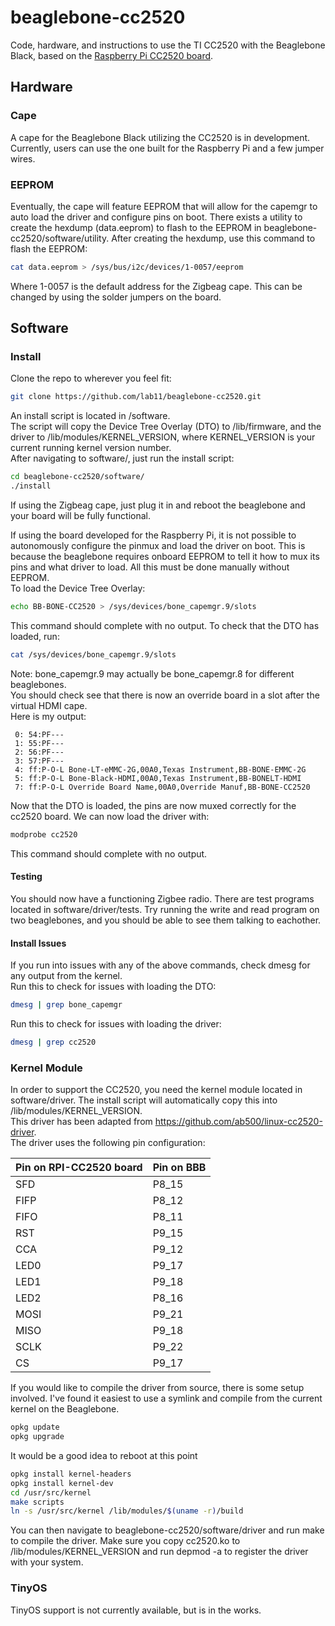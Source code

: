 beaglebone-cc2520
=================

Code, hardware, and instructions to use the TI CC2520 with the Beaglebone Black, based on the [Raspberry Pi CC2520 board](https://github.com/lab11/raspberrypi-cc2520).

Hardware
--------
### Cape
A cape for the Beaglebone Black utilizing the CC2520 is in development. Currently, users can use the one built for the Raspberry Pi and a few jumper wires.

### EEPROM
Eventually, the cape will feature EEPROM that will allow for the capemgr to auto load the driver and configure pins on boot. There exists a utility to create the hexdump (data.eeprom) to flash to the EEPROM in beaglebone-cc2520/software/utility. After creating the hexdump, use this command to flash the EEPROM:

```bash
cat data.eeprom > /sys/bus/i2c/devices/1-0057/eeprom
```
Where 1-0057 is the default address for the Zigbeag cape. This can be changed by using the solder jumpers on the board.

Software
--------
### Install

Clone the repo to wherever you feel fit:

```bash
git clone https://github.com/lab11/beaglebone-cc2520.git
```

An install script is located in /software. <br/>
The script will copy the Device Tree Overlay (DTO) to /lib/firmware, and the driver to /lib/modules/KERNEL_VERSION, where KERNEL_VERSION is your current running kernel version number. <br/>
After navigating to software/, just run the install script:

```bash
cd beaglebone-cc2520/software/
./install
```

If using the Zigbeag cape, just plug it in and reboot the beaglebone and your board will be fully functional.

If using the board developed for the Raspberry Pi, it is not possible to autonomously configure the pinmux and load the driver on boot. This is because the beaglebone requires onboard EEPROM to tell it how to mux its pins and what driver to load. All this must be done manually without EEPROM.<br/>
To load the Device Tree Overlay:

```bash
echo BB-BONE-CC2520 > /sys/devices/bone_capemgr.9/slots
```
This command should complete with no output.
To check that the DTO has loaded, run:

```bash
cat /sys/devices/bone_capemgr.9/slots
```
Note: bone_capemgr.9 may actually be bone_capemgr.8 for different beaglebones. <br/>
You should check see that there is now an override board in a slot after the virtual HDMI cape. <br/>
Here is my output:

```
 0: 54:PF---
 1: 55:PF---
 2: 56:PF---
 3: 57:PF---
 4: ff:P-O-L Bone-LT-eMMC-2G,00A0,Texas Instrument,BB-BONE-EMMC-2G
 5: ff:P-O-L Bone-Black-HDMI,00A0,Texas Instrument,BB-BONELT-HDMI
 7: ff:P-O-L Override Board Name,00A0,Override Manuf,BB-BONE-CC2520
```

Now that the DTO is loaded, the pins are now muxed correctly for the cc2520 board. We can now load the driver with:

```bash
modprobe cc2520
```

This command should complete with no output. <br/>

#### Testing
You should now have a functioning Zigbee radio. There are test programs located in software/driver/tests. Try running the write and read program on two beaglebones, and you should be able to see them talking to eachother.

#### Install Issues
If you run into issues with any of the above commands, check dmesg for any output from the kernel. <br/>
Run this to check for issues with loading the DTO:

```bash
dmesg | grep bone_capemgr
```

Run this to check for issues with loading the driver:

```bash
dmesg | grep cc2520
```

### Kernel Module

In order to support the CC2520, you need the kernel module located in software/driver. The install script will automatically copy this into /lib/modules/KERNEL_VERSION. <br/>
This driver has been adapted from https://github.com/ab500/linux-cc2520-driver. <br/>
The driver uses the following pin configuration:

Pin on RPI-CC2520 board | Pin on BBB
---------------- | ----------
SFD | P8_15
FIFP | P8_12
FIFO | P8_11
RST | P9_15
CCA | P9_12
LED0 | P9_17
LED1 | P9_18
LED2 | P8_16
MOSI | P9_21
MISO | P9_18
SCLK | P9_22
CS | P9_17

If you would like to compile the driver from source, there is some setup involved.
I've found it easiest to use a symlink and compile from the current kernel on the Beaglebone.

```bash
opkg update
opkg upgrade
```
It would be a good idea to reboot at this point

```bash
opkg install kernel-headers
opkg install kernel-dev
cd /usr/src/kernel
make scripts
ln -s /usr/src/kernel /lib/modules/$(uname -r)/build
```

You can then navigate to beaglebone-cc2520/software/driver and run make to compile the driver. Make sure you copy cc2520.ko to /lib/modules/KERNEL_VERSION and run depmod -a to register the driver with your system.


### TinyOS

TinyOS support is not currently available, but is in the works.